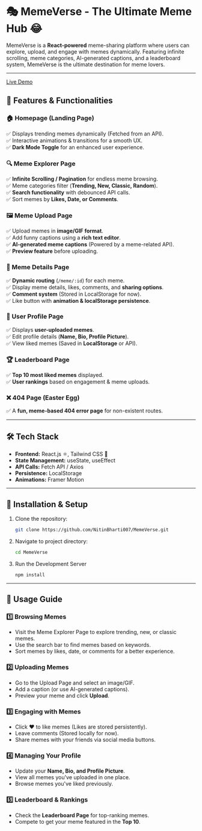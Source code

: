 # 🎭 MemeVerse - The Ultimate Meme Hub 😂  

MemeVerse is a **React-powered** meme-sharing platform where users can explore, upload, and engage with memes dynamically. Featuring infinite scrolling, meme categories, AI-generated captions, and a leaderboard system, MemeVerse is the ultimate destination for meme lovers.  

---

[Live Demo](https://meme-verse-psi.vercel.app/)

## 🚀 Features & Functionalities  

### 🏠 Homepage (Landing Page)  
✅ Displays trending memes dynamically (Fetched from an API).  
✅ Interactive animations & transitions for a smooth UX.  
✅ **Dark Mode Toggle** for an enhanced user experience.  

### 🔍 Meme Explorer Page  
✅ **Infinite Scrolling / Pagination** for endless meme browsing.  
✅ Meme categories filter (**Trending, New, Classic, Random**).  
✅ **Search functionality** with debounced API calls.  
✅ Sort memes by **Likes, Date, or Comments**.  

### 🖼 Meme Upload Page  
✅ Upload memes in **image/GIF format**.  
✅ Add funny captions using a **rich text editor**.  
✅ **AI-generated meme captions** (Powered by a meme-related API).  
✅ **Preview feature** before uploading.  

### 📌 Meme Details Page  
✅ **Dynamic routing** (`/meme/:id`) for each meme.  
✅ Display meme details, likes, comments, and **sharing options**.  
✅ **Comment system** (Stored in LocalStorage for now).  
✅ Like button with **animation & localStorage persistence**.  

### 👤 User Profile Page  
✅ Displays **user-uploaded memes**.  
✅ Edit profile details (**Name, Bio, Profile Picture**).  
✅ View liked memes (Saved in **LocalStorage** or API).  

### 🏆 Leaderboard Page  
✅ **Top 10 most liked memes** displayed.  
✅ **User rankings** based on engagement & meme uploads.  

### ❌ 404 Page (Easter Egg)  
✅ A **fun, meme-based 404 error page** for non-existent routes.  

---

## 🛠️ Tech Stack  

- **Frontend:** React.js ⚛️, Tailwind CSS 🎨  
- **State Management:** useState, useEffect  
- **API Calls:** Fetch API / Axios  
- **Persistence:** LocalStorage  
- **Animations:** Framer Motion  

---

## 🚀 Installation & Setup  

1. Clone the repository:
   ```bash
   git clone https://github.com/NitinBharti007/MemeVerse.git
2. Navigate to project directory:
   ```bash
   cd MemeVerse
3. Run the Development Server
   ```bash
   npm install

---

## 📝 Usage Guide

### 1️⃣ Browsing Memes
- Visit the Meme Explorer Page to explore trending, new, or classic memes.
- Use the search bar to find memes based on keywords.
- Sort memes by likes, date, or comments for a better experience.

### 2️⃣ Uploading Memes
- Go to the Upload Page and select an image/GIF.
- Add a caption (or use AI-generated captions).
- Preview your meme and click **Upload**.

### 3️⃣ Engaging with Memes
- Click ❤️ to like memes (Likes are stored persistently).
- Leave comments (Stored locally for now).
- Share memes with your friends via social media buttons.

### 4️⃣ Managing Your Profile
- Update your **Name, Bio, and Profile Picture**.
- View all memes you've uploaded in one place.
- Browse memes you've liked previously.

### 5️⃣ Leaderboard & Rankings
- Check the **Leaderboard Page** for top-ranking memes.
- Compete to get your meme featured in the **Top 10**.
